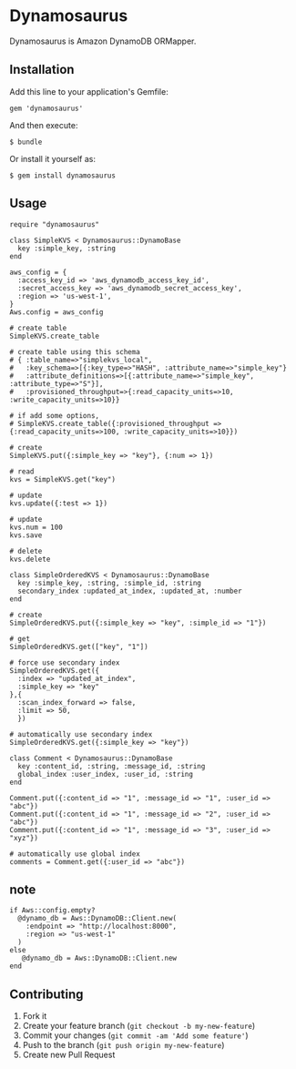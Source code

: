 # Dynamosaurus

Dynamosaurus is Amazon DynamoDB ORMapper.

## Installation

Add this line to your application's Gemfile:

    gem 'dynamosaurus'

And then execute:

    $ bundle

Or install it yourself as:

    $ gem install dynamosaurus

## Usage

    require "dynamosaurus"
    
    class SimpleKVS < Dynamosaurus::DynamoBase
      key :simple_key, :string
    end
    
    aws_config = {
      :access_key_id => 'aws_dynamodb_access_key_id',
      :secret_access_key => 'aws_dynamodb_secret_access_key',
      :region => 'us-west-1',
    }
    Aws.config = aws_config
    
    # create table
    SimpleKVS.create_table

    # create table using this schema    
    # { :table_name=>"simplekvs_local", 
    #   :key_schema=>[{:key_type=>"HASH", :attribute_name=>"simple_key"}
    #   :attribute_definitions=>[{:attribute_name=>"simple_key", :attribute_type=>"S"}], 
    #   :provisioned_throughput=>{:read_capacity_units=>10, :write_capacity_units=>10}}

    # if add some options, 
    # SimpleKVS.create_table({:provisioned_throughput => {:read_capacity_units=>100, :write_capacity_units=>10}})

    # create
    SimpleKVS.put({:simple_key => "key"}, {:num => 1})
    
    # read
    kvs = SimpleKVS.get("key")
    
    # update
    kvs.update({:test => 1})
    
    # update
    kvs.num = 100
    kvs.save
    
    # delete
    kvs.delete
    
    class SimpleOrderedKVS < Dynamosaurus::DynamoBase
      key :simple_key, :string, :simple_id, :string
      secondary_index :updated_at_index, :updated_at, :number
    end
    
    # create
    SimpleOrderedKVS.put({:simple_key => "key", :simple_id => "1"})
    
    # get
    SimpleOrderedKVS.get(["key", "1"])
    
    # force use secondary index
    SimpleOrderedKVS.get({
      :index => "updated_at_index",
      :simple_key => "key"
    },{
      :scan_index_forward => false,
      :limit => 50,
      })
    
    # automatically use secondary index
    SimpleOrderedKVS.get({:simple_key => "key"})
    
    class Comment < Dynamosaurus::DynamoBase
      key :content_id, :string, :message_id, :string
      global_index :user_index, :user_id, :string
    end      
    
    Comment.put({:content_id => "1", :message_id => "1", :user_id => "abc"})
    Comment.put({:content_id => "1", :message_id => "2", :user_id => "abc"})
    Comment.put({:content_id => "1", :message_id => "3", :user_id => "xyz"})
    
    # automatically use global index    
    comments = Comment.get({:user_id => "abc"})

## note
    if Aws::config.empty?
      @dynamo_db = Aws::DynamoDB::Client.new(
        :endpoint => "http://localhost:8000",
        :region => "us-west-1"
      )
    else
       @dynamo_db = Aws::DynamoDB::Client.new
    end


## Contributing

1. Fork it
2. Create your feature branch (`git checkout -b my-new-feature`)
3. Commit your changes (`git commit -am 'Add some feature'`)
4. Push to the branch (`git push origin my-new-feature`)
5. Create new Pull Request
